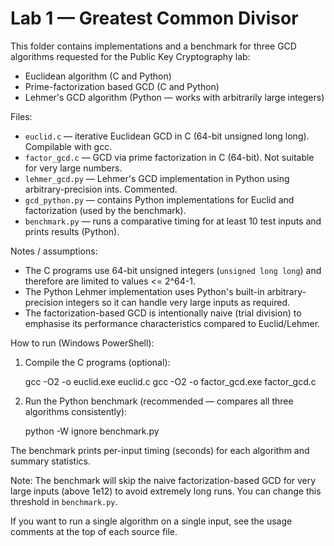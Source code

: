 # Lab 1 — Greatest Common Divisor

This folder contains implementations and a benchmark for three GCD algorithms requested for the Public Key Cryptography lab:

- Euclidean algorithm (C and Python)
- Prime-factorization based GCD (C and Python)
- Lehmer's GCD algorithm (Python — works with arbitrarily large integers)

Files:

- `euclid.c` — iterative Euclidean GCD in C (64-bit unsigned long long). Compilable with gcc.
- `factor_gcd.c` — GCD via prime factorization in C (64-bit). Not suitable for very large numbers.
- `lehmer_gcd.py` — Lehmer's GCD implementation in Python using arbitrary-precision ints. Commented.
- `gcd_python.py` — contains Python implementations for Euclid and factorization (used by the benchmark).
- `benchmark.py` — runs a comparative timing for at least 10 test inputs and prints results (Python).

Notes / assumptions:

- The C programs use 64-bit unsigned integers (`unsigned long long`) and therefore are limited to values <= 2^64-1.
- The Python Lehmer implementation uses Python's built-in arbitrary-precision integers so it can handle very large inputs as required.
- The factorization-based GCD is intentionally naive (trial division) to emphasise its performance characteristics compared to Euclid/Lehmer.

How to run (Windows PowerShell):

1. Compile the C programs (optional):

   gcc -O2 -o euclid.exe euclid.c
   gcc -O2 -o factor_gcd.exe factor_gcd.c

2. Run the Python benchmark (recommended — compares all three algorithms consistently):

   python -W ignore benchmark.py

The benchmark prints per-input timing (seconds) for each algorithm and summary statistics.

Note: The benchmark will skip the naive factorization-based GCD for very large inputs (above 1e12) to avoid extremely long runs. You can change this threshold in `benchmark.py`.

If you want to run a single algorithm on a single input, see the usage comments at the top of each source file.
